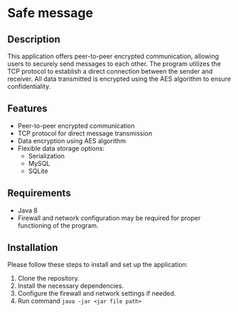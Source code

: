 # Safe message

## Description

This application offers peer-to-peer encrypted communication, allowing users to securely send messages to each other. The program utilizes the TCP protocol to establish a direct connection between the sender and receiver. All data transmitted is encrypted using the AES algorithm to ensure confidentiality.

## Features

- Peer-to-peer encrypted communication
- TCP protocol for direct message transmission
- Data encryption using AES algorithm
- Flexible data storage options:
  - Serialization
  - MySQL
  - SQLite

## Requirements

- Java 8
- Firewall and network configuration may be required for proper functioning of the program.

## Installation

Please follow these steps to install and set up the application:

1. Clone the repository.
2. Install the necessary dependencies.
3. Configure the firewall and network settings if needed.
4. Run command `java -jar <jar file path>`
